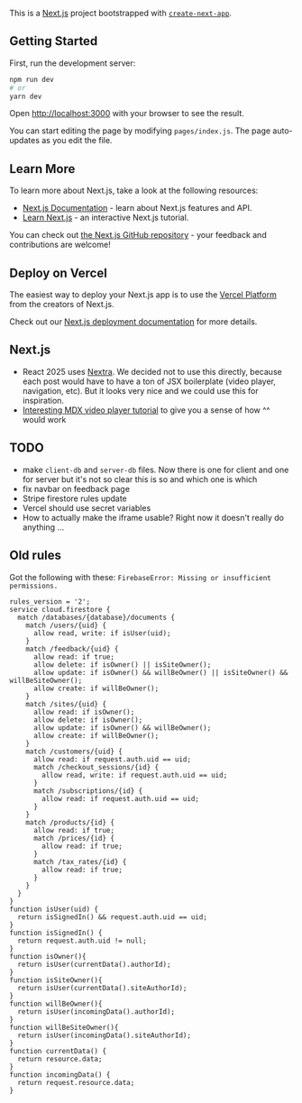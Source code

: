 This is a [Next.js](https://nextjs.org/) project bootstrapped with [`create-next-app`](https://github.com/vercel/next.js/tree/canary/packages/create-next-app).

## Getting Started

First, run the development server:

```bash
npm run dev
# or
yarn dev
```

Open [http://localhost:3000](http://localhost:3000) with your browser to see the result.

You can start editing the page by modifying `pages/index.js`. The page auto-updates as you edit the file.

## Learn More

To learn more about Next.js, take a look at the following resources:

- [Next.js Documentation](https://nextjs.org/docs) - learn about Next.js features and API.
- [Learn Next.js](https://nextjs.org/learn) - an interactive Next.js tutorial.

You can check out [the Next.js GitHub repository](https://github.com/vercel/next.js/) - your feedback and contributions are welcome!

## Deploy on Vercel

The easiest way to deploy your Next.js app is to use the [Vercel Platform](https://vercel.com/import?utm_medium=default-template&filter=next.js&utm_source=create-next-app&utm_campaign=create-next-app-readme) from the creators of Next.js.

Check out our [Next.js deployment documentation](https://nextjs.org/docs/deployment) for more details.

## Next.js

- React 2025 uses [Nextra](https://github.com/shuding/nextra). We decided not to use this directly, because each post would have to have a ton of JSX boilerplate (video player, navigation, etc). But it looks very nice and we could use this for inspiration.
- [Interesting MDX video player tutorial](https://scotch.io/tutorials/building-a-video-blog-with-gatsby-and-markdown-mdx#toc-summary1) to give you a sense of how ^^ would work

## TODO

- make `client-db` and `server-db` files. Now there is one for client and one for server but it's not so clear this is so and which one is which
- fix navbar on feedback page
- Stripe firestore rules update
- Vercel should use secret variables
- How to actually make the iframe usable? Right now it doesn't really do anything ...

## Old rules

Got the following with these: `FirebaseError: Missing or insufficient permissions.`

```
rules_version = '2';
service cloud.firestore {
  match /databases/{database}/documents {
    match /users/{uid} {
      allow read, write: if isUser(uid);
    }
    match /feedback/{uid} {
      allow read: if true;
      allow delete: if isOwner() || isSiteOwner();
      allow update: if isOwner() && willBeOwner() || isSiteOwner() && willBeSiteOwner();
      allow create: if willBeOwner();
    }
    match /sites/{uid} {
      allow read: if isOwner();
      allow delete: if isOwner();
      allow update: if isOwner() && willBeOwner();
      allow create: if willBeOwner();
    }
    match /customers/{uid} {
      allow read: if request.auth.uid == uid;
      match /checkout_sessions/{id} {
        allow read, write: if request.auth.uid == uid;
      }
      match /subscriptions/{id} {
        allow read: if request.auth.uid == uid;
      }
    }
    match /products/{id} {
      allow read: if true;
      match /prices/{id} {
        allow read: if true;
      }
      match /tax_rates/{id} {
        allow read: if true;
      }
    }
  }
}
function isUser(uid) {
  return isSignedIn() && request.auth.uid == uid;
}
function isSignedIn() {
  return request.auth.uid != null;
}
function isOwner(){
  return isUser(currentData().authorId);
}
function isSiteOwner(){
  return isUser(currentData().siteAuthorId);
}
function willBeOwner(){
  return isUser(incomingData().authorId);
}
function willBeSiteOwner(){
  return isUser(incomingData().siteAuthorId);
}
function currentData() {
  return resource.data;
}
function incomingData() {
  return request.resource.data;
}
```
